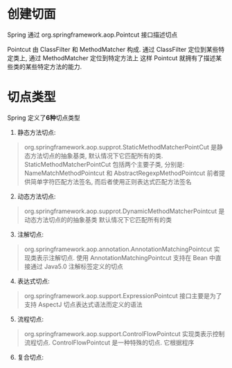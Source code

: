 # 创建切面
Spring 通过 org.springframework.aop.Pointcut 接口描述切点

Pointcut 由 ClassFilter 和 MethodMatcher 构成.
通过 ClassFilter 定位到某些特定类上, 通过 MethodMatcher 定位到特定方法上
这样 Pointcut 就拥有了描述某些类的某些特定方法的能力.

# 切点类型
Spring 定义了**6种**切点类型

1. 静态方法切点:
> org.springframework.aop.supprot.StaticMethodMatcherPointCut 是静态方法切点的抽象基类,
> 默认情况下它匹配所有的类. StaticMethodMatcherPointCut 包括两个主要子类,
> 分别是: NameMatchMethodPointcut 和 AbstractRegexpMethodPointcut
> 前者提供简单字符匹配方法签名, 而后者使用正则表达式匹配方法签名
2. 动态方法切点:
> org.springframework.aop.supprot.DynamicMethodMatcherPointcut 是动态方法切点的的抽象基类
> 默认情况下它匹配所有的类
3. 注解切点:
> org.springframework.aop.annotation.AnnotationMatchingPointcut 实现类表示注解切点.
> 使用 AnnotationMatchingPointcut 支持在 Bean 中直接通过 Java5.0 注解标签定义的切点
4. 表达式切点:
> org.springframework.aop.support.ExpressionPointcut 接口主要是为了支持 AspectJ 
> 切点表达式语法而定义的语法
5. 流程切点:
> org.springframework.aop.support.ControlFlowPointcut 实现类表示控制流程切点.
> ControlFlowPointcut 是一种特殊的切点. 它根据程序
6. 复合切点:

